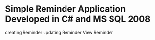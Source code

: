 # Simple Reminder Application Developed in C# and MS SQL 2008
creating Reminder
updating Reminder
View Reminder
